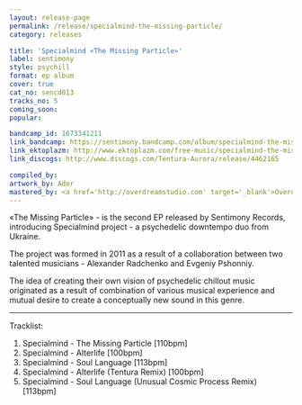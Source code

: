 ```yaml
---
layout: release-page
permalink: /release/specialmind-the-missing-particle/
category: releases

title: 'Specialmind «The Missing Particle»'
label: sentimony
style: psychill
format: ep album
cover: true
cat_no: sencd013
tracks_no: 5
coming_soon: 
popular: 

bandcamp_id: 1673341211
link_bandcamp: https://sentimony.bandcamp.com/album/specialmind-the-missing-particle
link_ektoplazm: http://www.ektoplazm.com/free-music/specialmind-the-missing-particle
link_discogs: http://www.discogs.com/Tentura-Aurora/release/4462165

compiled_by: 
artwork_by: Ader
mastered_by: <a href='http://overdreamstudio.com' target='_blank'>Overdream Studio</a>
---
```


«The Missing Particle» - is the second EP released by Sentimony Records, introducing Specialmind project - a psychedelic downtempo duo from Ukraine.

The project was formed in 2011 as a result of a collaboration between two talented musicians - Alexander Radchenko and Evgeniy Pshonniy.

The idea of creating their own vision of psychedelic chillout music originated as a result of combination of various musical experience and mutual desire to create a conceptually new sound in this genre.

---
Tracklist:

01. Specialmind - The Missing Particle [110bpm]
02. Specialmind - Alterlife [100bpm]
03. Specialmind - Soul Language [113bpm]
04. Specialmind - Alterlife (Tentura Remix) [100bpm]
05. Specialmind - Soul Language (Unusual Cosmic Process Remix) [113bpm]
